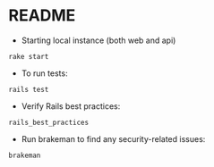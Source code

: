 # README

* Starting local instance (both web and api)

`rake start`

* To run tests:

`rails test`

* Verify Rails best practices:

`rails_best_practices`

* Run brakeman to find any security-related issues:

`brakeman`
